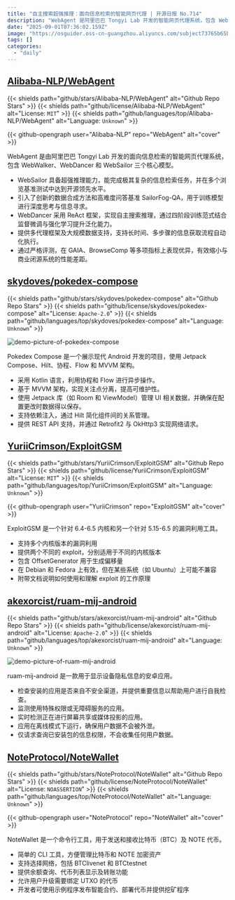 ```yaml
---
title: "自主搜索超强推理：面向信息检索的智能网页代理 | 开源日报 No.714"
description: "WebAgent 是阿里巴巴 Tongyi Lab 开发的智能网页代理系统，包含 WebWalker、WebDancer 和 WebSailor 三大核心模型，专注于复杂信息检索任务。其核心优势在于 WebSailor 的强大推理能力、创新的数据合成与高难度问答基准训练，WebDancer 结合 ReAct 框架与多阶段训练提升泛化能力。系统支持多代理协作与大规模数据，能自动化执行长时间多步骤信息获取，且在多项基准测试中表现优异，显著缩小与商业闭源系统的差距。"
date: "2025-09-01T07:36:02.159Z"
image: "https://osguider.oss-cn-guangzhou.aliyuncs.com/subject73765b65b717022a5d0d41ceb4f2309a.png"
tags: []
categories:
  - "daily"
---
```


## [Alibaba-NLP/WebAgent](https://github.com/Alibaba-NLP/WebAgent)

{{< shields path="github/stars/Alibaba-NLP/WebAgent" alt="Github Repo Stars" >}} {{< shields path="github/license/Alibaba-NLP/WebAgent" alt="License: `MIT`" >}} {{< shields path="github/languages/top/Alibaba-NLP/WebAgent" alt="Language: `Unknown`" >}}

{{< github-opengraph user="Alibaba-NLP" repo="WebAgent" alt="cover" >}}

WebAgent 是由阿里巴巴 Tongyi Lab 开发的面向信息检索的智能网页代理系统，包含 WebWalker、WebDancer 和 WebSailor 三个核心模型。

- WebSailor 具备超强推理能力，能完成极其复杂的信息检索任务，并在多个浏览基准测试中达到开源领先水平。
- 引入了创新的数据合成方法和高难度问答基准 SailorFog-QA，用于训练模型进行深度思考与信息寻求。
- WebDancer 采用 ReAct 框架，实现自主搜索推理，通过四阶段训练范式结合监督微调与强化学习提升泛化能力。
- 提供多代理框架及大规模数据支持，支持长时间、多步骤的信息获取流程自动化执行。
- 通过严格评测，在 GAIA、BrowseComp 等多项指标上表现优异，有效缩小与商业闭源系统的性能差距。
  
## [skydoves/pokedex-compose](https://github.com/skydoves/pokedex-compose)

{{< shields path="github/stars/skydoves/pokedex-compose" alt="Github Repo Stars" >}} {{< shields path="github/license/skydoves/pokedex-compose" alt="License: `Apache-2.0`" >}} {{< shields path="github/languages/top/skydoves/pokedex-compose" alt="Language: `Unknown`" >}}

![demo-picture-of-pokedex-compose](https://static.osguider.com/subject/github/skydoves/pokedex-compose/00262de4b29de28dbed997f8276f2d00.png)

Pokedex Compose 是一个展示现代 Android 开发的项目，使用 Jetpack Compose、Hilt、协程、Flow 和 MVVM 架构。

- 采用 Kotlin 语言，利用协程和 Flow 进行异步操作。
- 基于 MVVM 架构，实现关注点分离，提高可维护性。
- 使用 Jetpack 库（如 Room 和 ViewModel）管理 UI 相关数据，并确保在配置更改时数据得以保存。
- 支持依赖注入，通过 Hilt 简化组件间的关系管理。
- 提供 REST API 支持，并通过 Retrofit2 与 OkHttp3 实现网络请求。
  
## [YuriiCrimson/ExploitGSM](https://github.com/YuriiCrimson/ExploitGSM)

{{< shields path="github/stars/YuriiCrimson/ExploitGSM" alt="Github Repo Stars" >}} {{< shields path="github/license/YuriiCrimson/ExploitGSM" alt="License: `MIT`" >}} {{< shields path="github/languages/top/YuriiCrimson/ExploitGSM" alt="Language: `Unknown`" >}}

{{< github-opengraph user="YuriiCrimson" repo="ExploitGSM" alt="cover" >}}

ExploitGSM 是一个针对 6.4-6.5 内核和另一个针对 5.15-6.5 的漏洞利用工具。

- 支持多个内核版本的漏洞利用
- 提供两个不同的 exploit，分别适用于不同的内核版本
- 包含 OffsetGenerator 用于生成偏移量
- 在 Debian 和 Fedora 上有效，但在某些系统（如 Ubuntu）上可能不兼容
- 附带文档说明如何使用和理解 exploit 的工作原理
  
## [akexorcist/ruam-mij-android](https://github.com/akexorcist/ruam-mij-android)

{{< shields path="github/stars/akexorcist/ruam-mij-android" alt="Github Repo Stars" >}} {{< shields path="github/license/akexorcist/ruam-mij-android" alt="License: `Apache-2.0`" >}} {{< shields path="github/languages/top/akexorcist/ruam-mij-android" alt="Language: `Unknown`" >}}

![demo-picture-of-ruam-mij-android](https://static.osguider.com/subject/github/akexorcist/ruam-mij-android/dd615ccb6c1379571c381e3fe35cd879.png)

ruam-mij-android 是一款用于显示设备隐私信息的安卓应用。

- 检查安装的应用是否来自不安全渠道，并提供重要信息以帮助用户进行自我检查。
- 监测使用特殊权限或无障碍服务的应用。
- 实时检测正在进行屏幕共享或媒体投影的应用。
- 应用在离线模式下运行，确保用户数据不会被外泄。
- 仅请求查询已安装包的信息权限，不会收集任何用户数据。
  
## [NoteProtocol/NoteWallet](https://github.com/NoteProtocol/NoteWallet)

{{< shields path="github/stars/NoteProtocol/NoteWallet" alt="Github Repo Stars" >}} {{< shields path="github/license/NoteProtocol/NoteWallet" alt="License: `NOASSERTION`" >}} {{< shields path="github/languages/top/NoteProtocol/NoteWallet" alt="Language: `Unknown`" >}}

{{< github-opengraph user="NoteProtocol" repo="NoteWallet" alt="cover" >}}

NoteWallet 是一个命令行工具，用于发送和接收比特币（BTC）及 NOTE 代币。

- 简单的 CLI 工具，方便管理比特币和 NOTE 加密资产
- 支持选择网络，包括 BTClivenet 和 BTCtestnet
- 提供余额查询、代币列表显示及转账功能
- 允许用户升级需要绑定 UTXO 的代币
- 开发者可使用示例程序发布智能合约、部署代币并提供挖矿程序
  
